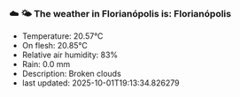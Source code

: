 ### ☁️ 🌤️  The weather in Florianópolis is: Florianópolis

- Temperature: 20.57°C
- On flesh: 20.85°C
- Relative air humidity: 83%
- Rain: 0.0 mm
- Description: Broken clouds
- last updated: 2025-10-01T19:13:34.826279
